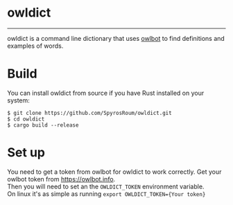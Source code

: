# owldict
- - -
owldict is a command line dictionary that uses [owlbot](https://owlbot.info) to find definitions and examples of words.

# Build
You can install owldict from source if you have Rust installed on your system:
```shell
$ git clone https://github.com/SpyrosRoum/owldict.git
$ cd owldict
$ cargo build --release
```

# Set up
You need to get a token from owlbot for owldict to work correctly.
Get your owlbot token from https://owlbot.info.  
Then you will need to set an the `OWLDICT_TOKEN` environment variable.  
On linux it's as simple as running `export OWLDICT_TOKEN={Your token}`
